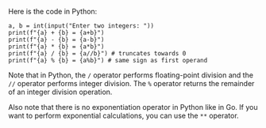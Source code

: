  Here is the code in Python:
```
a, b = int(input("Enter two integers: "))
print(f"{a} + {b} = {a+b}")
print(f"{a} - {b} = {a-b}")
print(f"{a} * {b} = {a*b}")
print(f"{a} / {b} = {a//b}") # truncates towards 0
print(f"{a} % {b} = {a%b}") # same sign as first operand
```
Note that in Python, the `/` operator performs floating-point division and the `//` operator performs integer division. The `%` operator returns the remainder of an integer division operation.

Also note that there is no exponentiation operator in Python like in Go. If you want to perform exponential calculations, you can use the `**` operator.
